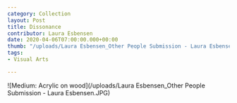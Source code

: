 ```yaml
---
category: Collection
layout: Post
title: Dissonance
contributor: Laura Esbensen
date: 2020-04-06T07:00:00.000+00:00
thumb: "/uploads/Laura Esbensen_Other People Submission - Laura Esbensen.JPG"
tags: 
- Visual Arts

---
```

![Medium: Acrylic on wood](/uploads/Laura Esbensen_Other People Submission - Laura Esbensen.JPG)